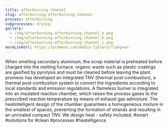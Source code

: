 ```yaml
---
title: afterburning channel
slug: afterburning-afterburning-channel
process: afterburning
subprocesses: drying
gallery:
  - /img/afterburning-afterburning_channel_a.png
  - /img/afterburning-afterburning_channel_b.png
  - /img/afterburning-afterburning_channel_c.png
moreLinkUrl: https://promeos.com/media-library/?lang=en
---
```

When smelting secondary aluminum, the scrap material is preheated before charged into the melting furnace. organic waste such as plastic coatings are gasified by pyrolysis and must be cleaned before leaving the plant. promeos has developed an integrated TNV (thermal post-combustion), a thermal post-combustion system to convert the ingredients according to local standards and emission regulations. A flameless burner is integrated into an insulated reaction chamber, which raises the process gases to the prescribed reaction temperature by means of exhaust gas admixture. The heatintelligent design of the chamber guarantees a homogeneous mixture in the smallest of spaces, preventing the formation of strands and resulting in an unrivaled compact TNV. We design heat - safety included. #smart #solutions for #clean #processes #heatelligence


